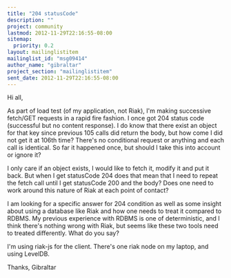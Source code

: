 ```yaml
---
title: "204 statusCode"
description: ""
project: community
lastmod: 2012-11-29T22:16:55-08:00
sitemap:
  priority: 0.2
layout: mailinglistitem
mailinglist_id: "msg09414"
author_name: "gibraltar"
project_section: "mailinglistitem"
sent_date: 2012-11-29T22:16:55-08:00
---
```


Hi all,

As part of load test (of my application, not Riak), I'm making successive 
fetch/GET requests in a rapid fire fashion. I once got 204 status code 
(successful but no content response). I do know that there exist an object for 
that key since previous 105 calls did return the body, but how come I did not 
get it at 106th time? There's no conditional request or anything and each call 
is identical. So far it happened once, but should I take this into account or 
ignore it? 

I only care if an object exists, I would like to fetch it, modify it and put it 
back. But when I get statusCode 204 does that mean that I need to repeat the 
fetch call until I get statusCode 200 and the body? Does one need to work 
around this nature of Riak at each point of contact? 

I am looking for a specific answer for 204 condition as well as some insight 
about using a database like Riak and how one needs to treat it compared to 
RDBMS. My previous experience with RDBMS is one of deterministic, and I think 
there's nothing wrong with Riak, but seems like these two tools need to treated 
differently. What do you say?

I'm using riak-js for the client. There's one riak node on my laptop, and using 
LevelDB.

Thanks,
Gibraltar
